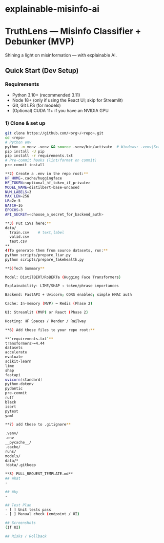 # explainable-misinfo-ai

# TruthLens — Misinfo Classifier + Debunker (MVP)

Shining a light on misinformation — with explainable AI.

## Quick Start (Dev Setup)

### Requirements
- Python 3.10+ (recommended 3.11)
- Node 18+ (only if using the React UI; skip for Streamlit)
- Git, Git LFS (for models)
- (Optional) CUDA 11+ if you have an NVIDIA GPU

### 1) Clone & set up
```bash
git clone https://github.com/<org>/<repo>.git
cd <repo>
# Python env
python -m venv .venv && source .venv/bin/activate  # Windows: .venv\Scripts\activate
pip install -U pip
pip install -r requirements.txt
# Pre-commit hooks (lint/format on commit)
pre-commit install

**2) Create a .env in the repo root:**
HF_HOME=.cache/huggingface
HF_TOKEN=<optional_hf_token_if_private>
MODEL_NAME=distilbert-base-uncased
NUM_LABELS=3
MAX_LEN=256
LR=2e-5
BATCH=16
EPOCHS=3
API_SECRET=<choose_a_secret_for_backend_auth>

**3) Put CSVs here:**
data/
  train.csv    # text,label
  valid.csv
  test.csv
**
4)To generate them from source datasets, run:**
python scripts/prepare_liar.py
python scripts/prepare_fakehealth.py

**5)Tech Summary**

Model: DistilBERT/RoBERTa (Hugging Face Transformers)

Explainability: LIME/SHAP → token/phrase importances

Backend: FastAPI + Uvicorn; CORS enabled; simple HMAC auth

Cache: In-memory (MVP) → Redis (Phase 2)

UI: Streamlit (MVP) or React (Phase 2)

Hosting: HF Spaces / Render / Railway

**6) Add these files to your repo root:**

**`requirements.txt`**
transformers>=4.44
datasets
accelerate
evaluate
scikit-learn
lime
shap
fastapi
uvicorn[standard]
python-dotenv
pydantic
pre-commit
ruff
black
isort
pytest
yaml

**7) add these to .gitignore**

.venv/
.env
__pycache__/
.cache/
runs/
models/
data/*
!data/.gitkeep

**8) PULL_REQUEST_TEMPLATE.md**
## What
- 

## Why
- 

## Test Plan
- [ ] Unit tests pass
- [ ] Manual check (endpoint / UI)

## Screenshots
(If UI)

## Risks / Rollback

